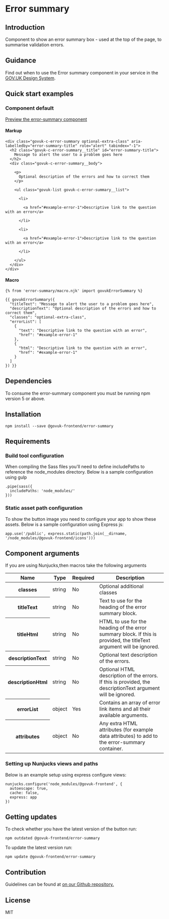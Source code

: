 # Error summary

## Introduction

Component to show an error summary box - used at the top of the page, to summarise validation errors.

## Guidance

Find out when to use the Error summary component in your service in the [GOV.UK Design System](https://govuk-design-system-production.cloudapps.digital/components/error-summary).

## Quick start examples

### Component default

[Preview the error-summary component](http://govuk-frontend-review.herokuapp.com/components/error-summary/preview)

#### Markup

    <div class="govuk-c-error-summary optional-extra-class" aria-labelledby="error-summary-title" role="alert" tabindex="-1">
      <h2 class="govuk-c-error-summary__title" id="error-summary-title">
        Message to alert the user to a problem goes here
      </h2>
      <div class="govuk-c-error-summary__body">

        <p>
          Optional description of the errors and how to correct them
        </p>

        <ul class="govuk-list govuk-c-error-summary__list">

          <li>

            <a href="#example-error-1">Descriptive link to the question with an error</a>

          </li>

          <li>

            <a href="#example-error-1">Descriptive link to the question with an error</a>

          </li>

        </ul>
      </div>
    </div>

#### Macro

    {% from 'error-summary/macro.njk' import govukErrorSummary %}

    {{ govukErrorSummary({
      "titleText": "Message to alert the user to a problem goes here",
      "descriptionText": "Optional description of the errors and how to correct them",
      "classes": "optional-extra-class",
      "errorList": [
        {
          "text": "Descriptive link to the question with an error",
          "href": "#example-error-1"
        },
        {
          "html": "Descriptive link to the question with an error",
          "href": "#example-error-1"
        }
      ]
    }) }}

## Dependencies

To consume the error-summary component you must be running npm version 5 or above.

## Installation

    npm install --save @govuk-frontend/error-summary

## Requirements

### Build tool configuration

When compiling the Sass files you'll need to define includePaths to reference the node_modules directory. Below is a sample configuration using gulp

    .pipe(sass({
      includePaths: 'node_modules/'
    }))

### Static asset path configuration

To show the button image you need to configure your app to show these assets. Below is a sample configuration using Express js:

    app.use('/public', express.static(path.join(__dirname, '/node_modules/@govuk-frontend/icons')))

## Component arguments

If you are using Nunjucks,then macros take the following arguments

<table class="govuk-c-table">

<thead class="govuk-c-table__head">

<tr class="govuk-c-table__row">

<th class="govuk-c-table__header" scope="col">Name</th>

<th class="govuk-c-table__header" scope="col">Type</th>

<th class="govuk-c-table__header" scope="col">Required</th>

<th class="govuk-c-table__header" scope="col">Description</th>

</tr>

</thead>

<tbody class="govuk-c-table__body">

<tr class="govuk-c-table__row">

<th class="govuk-c-table__header" scope="row">classes</th>

<td class="govuk-c-table__cell ">string</td>

<td class="govuk-c-table__cell ">No</td>

<td class="govuk-c-table__cell ">Optional additional classes</td>

</tr>

<tr class="govuk-c-table__row">

<th class="govuk-c-table__header" scope="row">titleText</th>

<td class="govuk-c-table__cell ">string</td>

<td class="govuk-c-table__cell ">No</td>

<td class="govuk-c-table__cell ">Text to use for the heading of the error summary block.</td>

</tr>

<tr class="govuk-c-table__row">

<th class="govuk-c-table__header" scope="row">titleHtml</th>

<td class="govuk-c-table__cell ">string</td>

<td class="govuk-c-table__cell ">No</td>

<td class="govuk-c-table__cell ">HTML to use for the heading of the error summary block. If this is provided, the titleText argument will be ignored.</td>

</tr>

<tr class="govuk-c-table__row">

<th class="govuk-c-table__header" scope="row">descriptionText</th>

<td class="govuk-c-table__cell ">string</td>

<td class="govuk-c-table__cell ">No</td>

<td class="govuk-c-table__cell ">Optional text description of the errors.</td>

</tr>

<tr class="govuk-c-table__row">

<th class="govuk-c-table__header" scope="row">descriptionHtml</th>

<td class="govuk-c-table__cell ">string</td>

<td class="govuk-c-table__cell ">No</td>

<td class="govuk-c-table__cell ">Optional HTML description of the errors. If this is provided, the descriptionText argument will be ignored.</td>

</tr>

<tr class="govuk-c-table__row">

<th class="govuk-c-table__header" scope="row">errorList</th>

<td class="govuk-c-table__cell ">object</td>

<td class="govuk-c-table__cell ">Yes</td>

<td class="govuk-c-table__cell ">Contains an array of error link items and all their available arguments.</td>

</tr>

<tr class="govuk-c-table__row">

<th class="govuk-c-table__header" scope="row">attributes</th>

<td class="govuk-c-table__cell ">object</td>

<td class="govuk-c-table__cell ">No</td>

<td class="govuk-c-table__cell ">Any extra HTML attributes (for example data attributes) to add to the error-summary container.</td>

</tr>

</tbody>

</table>

### Setting up Nunjucks views and paths

Below is an example setup using express configure views:

    nunjucks.configure('node_modules/@govuk-frontend', {
      autoescape: true,
      cache: false,
      express: app
    })

## Getting updates

To check whether you have the latest version of the button run:

    npm outdated @govuk-frontend/error-summary

To update the latest version run:

    npm update @govuk-frontend/error-summary

## Contribution

Guidelines can be found at [on our Github repository.](https://github.com/alphagov/govuk-frontend/blob/master/CONTRIBUTING.md "link to contributing guidelines on our github repository")

## License

MIT